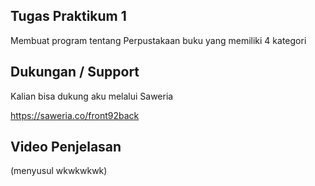 ## Tugas Praktikum 1
Membuat program tentang Perpustakaan buku yang memiliki 4 kategori

## Dukungan / Support 
Kalian bisa dukung aku melalui Saweria

https://saweria.co/front92back

## Video Penjelasan
(menyusul wkwkwkwk)

